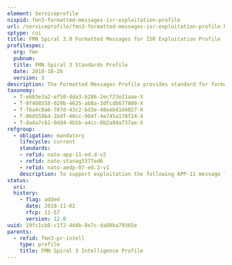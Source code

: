 ```yaml
---
element: Serviceprofile
nispid: fmn3-formatted-messages-isr-exploitation-profile
url: /serviceprofile/fmn3-formatted-messages-isr-exploitation-profile.html
sptype: coi
title: FMN Spiral 3.0 Formatted Messages for ISR Exploitation Profile
profilespec:
  org: fmn
  pubnum: 
  title: FMN Spiral 3 Standards Profile
  date: 2018-10-26
  version: 3
description: The Formatted Messages Profile provides standard for formatted messages that are used to exploit Intelligence, Surveillance, and Reconnaissance (ISR) information in military operations. These formatted messages may be used as payload/attachment in combination with various transport mechanisms such as informal messaging (e-mail), text collaboration (chat) or for publication as files on websites. In addition, some of these formatted messages are also supported by federated ISR Libraries.
taxonomy:
  - T-e683e3a2-ef50-4da3-b286-2ecf23e21aae-X
  - T-9f408558-029b-4625-ab8a-3dfcdb677800-X
  - T-f6a4c0a6-787d-43c2-bd3e-48eeb41d4827-X
  - T-06d559b4-1bdf-40cc-904f-4e745a170f24-X
  - T-da4a7c62-0dd4-4b5b-a4cc-8b2a84a737ae-X
refgroup:
  - obligation: mandatory
    lifecycle: current
    standards: 
    - refid: nato-app-11-ed.d-v2
    - refid: nato-stanag3377ed6
    - refid: nato-aedp-07-ed.2-v1
    description: To support exploitation the following APP-11 message formats MUST be supported (MTF Identifier, MTF Index Ref Number)  Preliminary Technical Report (PRETECHREP, J085)Complementary Technical Report (COMTECHREP COMTECHREP - TYPE A (J086)COMTECHREP - TYPE B (J087)COMTECHREP - TYPE C (J088) Reconnaissance Exploitation Report (RECCEXREP, J103) To support exploitation the following STANAG 3377 message formats MUST be supported  Motion Intel Exploitation Report (MIEXREP)Radar Exploitation Report (RADAREXREP)Radar Exploitation Report - Abbreviated (RADAREXREP-A)Supplemental Programmed Interpretation Report (SUPIR)Initial Programmed Interpretation Report (IPIR) General Version of Initial Programmed Interpretation Report/Supplemental Programmed Interpretation Report (IPIR/SUPIR) To support exploitation the following STANAG 4607 message formats MUST be supported  Moving Target Indicator Exploitation Report (MTIEXREP)
status:
  uri: 
  history: 
    - flag: added
      date: 2018-11-02
      rfcp: 11-57
      version: 12.0
uuid: 19fc1cb8-c1f2-4d4b-8e7c-da80ba79365e
parents:
  - refid: fmn3-pr-intell
    type: profile
    title: FMN Spiral 3 Intelligence Profile
---
```

